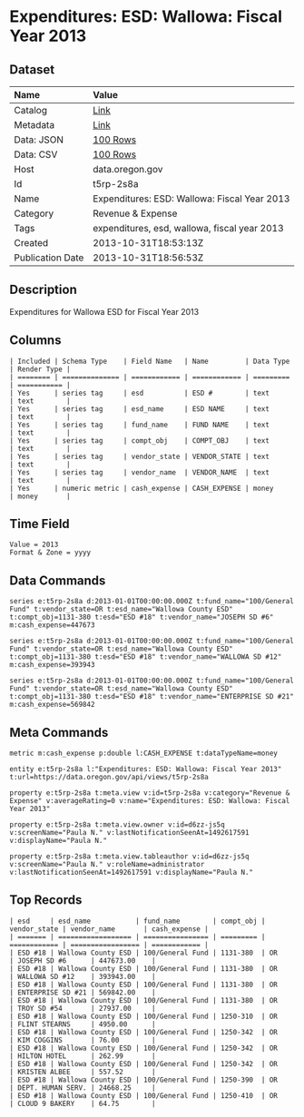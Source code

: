 # Expenditures: ESD: Wallowa: Fiscal Year 2013

## Dataset

| Name | Value |
| :--- | :---- |
| Catalog | [Link](https://catalog.data.gov/dataset/expenditures-esd-wallowa-fiscal-year-2013-3f57c) |
| Metadata | [Link](https://data.oregon.gov/api/views/t5rp-2s8a) |
| Data: JSON | [100 Rows](https://data.oregon.gov/api/views/t5rp-2s8a/rows.json?max_rows=100) |
| Data: CSV | [100 Rows](https://data.oregon.gov/api/views/t5rp-2s8a/rows.csv?max_rows=100) |
| Host | data.oregon.gov |
| Id | t5rp-2s8a |
| Name | Expenditures: ESD: Wallowa: Fiscal Year 2013 |
| Category | Revenue & Expense |
| Tags | expenditures, esd, wallowa, fiscal year 2013 |
| Created | 2013-10-31T18:53:13Z |
| Publication Date | 2013-10-31T18:56:53Z |

## Description

Expenditures for Wallowa ESD for Fiscal Year 2013

## Columns

```ls
| Included | Schema Type    | Field Name   | Name         | Data Type | Render Type |
| ======== | ============== | ============ | ============ | ========= | =========== |
| Yes      | series tag     | esd          | ESD #        | text      | text        |
| Yes      | series tag     | esd_name     | ESD NAME     | text      | text        |
| Yes      | series tag     | fund_name    | FUND NAME    | text      | text        |
| Yes      | series tag     | compt_obj    | COMPT_OBJ    | text      | text        |
| Yes      | series tag     | vendor_state | VENDOR_STATE | text      | text        |
| Yes      | series tag     | vendor_name  | VENDOR_NAME  | text      | text        |
| Yes      | numeric metric | cash_expense | CASH_EXPENSE | money     | money       |
```

## Time Field

```ls
Value = 2013
Format & Zone = yyyy
```

## Data Commands

```ls
series e:t5rp-2s8a d:2013-01-01T00:00:00.000Z t:fund_name="100/General Fund" t:vendor_state=OR t:esd_name="Wallowa County ESD" t:compt_obj=1131-380 t:esd="ESD #18" t:vendor_name="JOSEPH SD #6" m:cash_expense=447673

series e:t5rp-2s8a d:2013-01-01T00:00:00.000Z t:fund_name="100/General Fund" t:vendor_state=OR t:esd_name="Wallowa County ESD" t:compt_obj=1131-380 t:esd="ESD #18" t:vendor_name="WALLOWA SD #12" m:cash_expense=393943

series e:t5rp-2s8a d:2013-01-01T00:00:00.000Z t:fund_name="100/General Fund" t:vendor_state=OR t:esd_name="Wallowa County ESD" t:compt_obj=1131-380 t:esd="ESD #18" t:vendor_name="ENTERPRISE SD #21" m:cash_expense=569842
```

## Meta Commands

```ls
metric m:cash_expense p:double l:CASH_EXPENSE t:dataTypeName=money

entity e:t5rp-2s8a l:"Expenditures: ESD: Wallowa: Fiscal Year 2013" t:url=https://data.oregon.gov/api/views/t5rp-2s8a

property e:t5rp-2s8a t:meta.view v:id=t5rp-2s8a v:category="Revenue & Expense" v:averageRating=0 v:name="Expenditures: ESD: Wallowa: Fiscal Year 2013"

property e:t5rp-2s8a t:meta.view.owner v:id=d6zz-js5q v:screenName="Paula N." v:lastNotificationSeenAt=1492617591 v:displayName="Paula N."

property e:t5rp-2s8a t:meta.view.tableauthor v:id=d6zz-js5q v:screenName="Paula N." v:roleName=administrator v:lastNotificationSeenAt=1492617591 v:displayName="Paula N."
```

## Top Records

```ls
| esd     | esd_name           | fund_name        | compt_obj | vendor_state | vendor_name       | cash_expense | 
| ======= | ================== | ================ | ========= | ============ | ================= | ============ | 
| ESD #18 | Wallowa County ESD | 100/General Fund | 1131-380  | OR           | JOSEPH SD #6      | 447673.00    | 
| ESD #18 | Wallowa County ESD | 100/General Fund | 1131-380  | OR           | WALLOWA SD #12    | 393943.00    | 
| ESD #18 | Wallowa County ESD | 100/General Fund | 1131-380  | OR           | ENTERPRISE SD #21 | 569842.00    | 
| ESD #18 | Wallowa County ESD | 100/General Fund | 1131-380  | OR           | TROY SD #54       | 27937.00     | 
| ESD #18 | Wallowa County ESD | 100/General Fund | 1250-310  | OR           | FLINT STEARNS     | 4950.00      | 
| ESD #18 | Wallowa County ESD | 100/General Fund | 1250-342  | OR           | KIM COGGINS       | 76.00        | 
| ESD #18 | Wallowa County ESD | 100/General Fund | 1250-342  | OR           | HILTON HOTEL      | 262.99       | 
| ESD #18 | Wallowa County ESD | 100/General Fund | 1250-342  | OR           | KRISTEN ALBEE     | 557.52       | 
| ESD #18 | Wallowa County ESD | 100/General Fund | 1250-390  | OR           | DEPT. HUMAN SERV. | 24668.25     | 
| ESD #18 | Wallowa County ESD | 100/General Fund | 1250-410  | OR           | CLOUD 9 BAKERY    | 64.75        | 
```